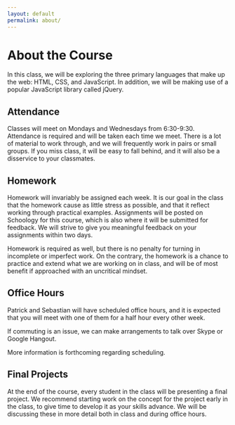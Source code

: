 ```yaml
---
layout: default
permalink: about/
---
```


About the Course
================

In this class, we will be exploring the three primary languages that make up the web: HTML, CSS, and JavaScript. In addition, we will be making use of a popular JavaScript library called jQuery.

Attendance
----------

Classes will meet on Mondays and Wednesdays from 6:30-9:30. Attendance is required and will be taken each time we meet. There is a lot of material to work through, and we will frequently work in pairs or small groups. If you miss class, it will be easy to fall behind, and it will also be a disservice to your classmates.

Homework
--------

Homework will invariably be assigned each week. It is our goal in the class that the homework cause as little stress as possible, and that it reflect working through practical examples. Assignments will be posted on Schoology for this course, which is also where it will be submitted for feedback. We will strive to give you meaningful feedback on your assignments within two days.

Homework is required as well, but there is no penalty for turning in incomplete or imperfect work. On the contrary, the homework is a chance to practice and extend what we are working on in class, and will be of most benefit if approached with an uncritical mindset.

Office Hours
------------

Patrick and Sebastian will have scheduled office hours, and it is expected that you will meet with one of them for a half hour every other week.

If commuting is an issue, we can make arrangements to talk over Skype or Google Hangout.

More information is forthcoming regarding scheduling.

Final Projects
--------------

At the end of the course, every student in the class will be presenting a final project. We recommend starting work on the concept for the project early in the class, to give time to develop it as your skills advance. We will be discussing these in more detail both in class and during office hours.